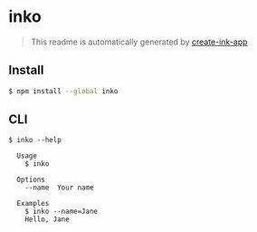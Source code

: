 # inko

> This readme is automatically generated by [create-ink-app](https://github.com/vadimdemedes/create-ink-app)


## Install

```bash
$ npm install --global inko
```


## CLI

```
$ inko --help

  Usage
    $ inko

  Options
    --name  Your name

  Examples
    $ inko --name=Jane
    Hello, Jane
```
